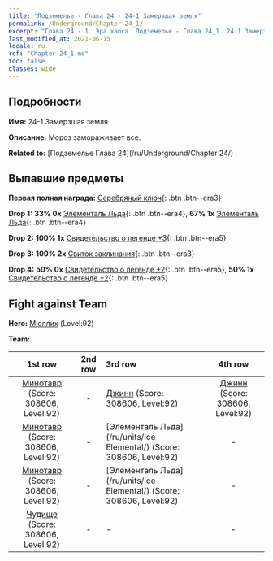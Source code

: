 ```yaml
---
title: "Подземелье - Глава 24 - 24-1 Замерзшая земля"
permalink: /Underground/Chapter 24_1/
excerpt: "Глава 24 - 1. Эра хаоса  Подземелье - Глава 24_1. 24-1 Замерзшая земля"
last_modified_at: 2021-06-15
locale: ru
ref: "Chapter 24_1.md"
toc: false
classes: wide
---
```


## Подробности

 **Имя:** 24-1 Замерзшая земля

 **Описание:** Мороз замораживает все.

 **Related to:** [Подземелье Глава 24](/ru/Underground/Chapter 24/)

## Выпавшие предметы

 **Первая полная награда:** [Серебряный ключ](/ItemsRU/con_693/){: .btn .btn--era3}

 **Drop 1:** **33% 0x** [Элементаль Льда](/ItemsRU/unt_264/){: .btn .btn--era4}, **67% 1x** [Элементаль Льда](/ItemsRU/unt_264/){: .btn .btn--era4}

 **Drop 2:** **100% 1x** [Свидетельство о легенде +3](/ItemsRU/mat_88/){: .btn .btn--era5}

 **Drop 3:** **100% 2x** [Свиток заклинания](/ItemsRU/con_694/){: .btn .btn--era3}

 **Drop 4:** **50% 0x** [Свидетельство о легенде +2](/ItemsRU/mat_81/){: .btn .btn--era5}, **50% 1x** [Свидетельство о легенде +2](/ItemsRU/mat_81/){: .btn .btn--era5}


## Fight against Team
 **Hero:** [Мюллих](/ru/heroes/Mullich/) (Level:92)

 **Team:**


  | 1st row | 2nd row | 3rd row | 4th row |
  |:----:|:----:|:----|:----:|
  | [Минотавр](/ru/units/Minotaur/) (Score: 308606, Level:92)  | - | [Джинн](/ru/units/Genie/) (Score: 308606, Level:92)  | [Джинн](/ru/units/Genie/) (Score: 308606, Level:92)  |
  | [Минотавр](/ru/units/Minotaur/) (Score: 308606, Level:92)  | - | [Элементаль Льда](/ru/units/Ice Elemental/) (Score: 308606, Level:92)  | - |
  | [Минотавр](/ru/units/Minotaur/) (Score: 308606, Level:92)  | - | [Элементаль Льда](/ru/units/Ice Elemental/) (Score: 308606, Level:92)  | - |
  | [Чудище](/ru/units/Behemoth/) (Score: 308606, Level:92)  | - | - | - |


